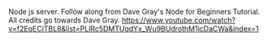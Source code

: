 Node js server. Follow along from Dave Gray's Node for Beginners Tutorial. All credits go towards Dave Gray. 
https://www.youtube.com/watch?v=f2EqECiTBL8&list=PLlRc5DMTUqdYx_Wu9BUdrothM1jcDaCWa&index=1
